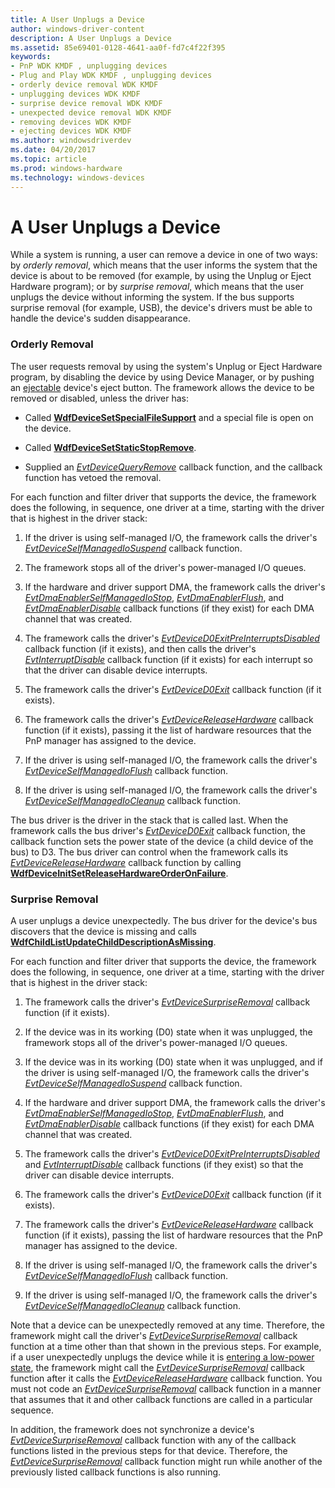 ```yaml
---
title: A User Unplugs a Device
author: windows-driver-content
description: A User Unplugs a Device
ms.assetid: 85e69401-0128-4641-aa0f-fd7c4f22f395
keywords:
- PnP WDK KMDF , unplugging devices
- Plug and Play WDK KMDF , unplugging devices
- orderly device removal WDK KMDF
- unplugging devices WDK KMDF
- surprise device removal WDK KMDF
- unexpected device removal WDK KMDF
- removing devices WDK KMDF
- ejecting devices WDK KMDF
ms.author: windowsdriverdev
ms.date: 04/20/2017
ms.topic: article
ms.prod: windows-hardware
ms.technology: windows-devices
---
```


# A User Unplugs a Device


While a system is running, a user can remove a device in one of two ways: by *orderly removal*, which means that the user informs the system that the device is about to be removed (for example, by using the Unplug or Eject Hardware program); or by *surprise removal*, which means that the user unplugs the device without informing the system. If the bus supports surprise removal (for example, USB), the device's drivers must be able to handle the device's sudden disappearance.

### <a href="" id="orderly-removal"></a> Orderly Removal

The user requests removal by using the system's Unplug or Eject Hardware program, by disabling the device by using Device Manager, or by pushing an [ejectable](supporting-ejectable-devices.md) device's eject button. The framework allows the device to be removed or disabled, unless the driver has:

-   Called [**WdfDeviceSetSpecialFileSupport**](https://msdn.microsoft.com/library/windows/hardware/ff546903) and a special file is open on the device.

-   Called [**WdfDeviceSetStaticStopRemove**](https://msdn.microsoft.com/library/windows/hardware/ff546915).

-   Supplied an [*EvtDeviceQueryRemove*](https://msdn.microsoft.com/library/windows/hardware/ff540883) callback function, and the callback function has vetoed the removal.

For each function and filter driver that supports the device, the framework does the following, in sequence, one driver at a time, starting with the driver that is highest in the driver stack:

1.  If the driver is using self-managed I/O, the framework calls the driver's [*EvtDeviceSelfManagedIoSuspend*](https://msdn.microsoft.com/library/windows/hardware/ff540907) callback function.

2.  The framework stops all of the driver's power-managed I/O queues.

3.  If the hardware and driver support DMA, the framework calls the driver's [*EvtDmaEnablerSelfManagedIoStop*](https://msdn.microsoft.com/library/windows/hardware/ff541677), [*EvtDmaEnablerFlush*](https://msdn.microsoft.com/library/windows/hardware/ff541655), and [*EvtDmaEnablerDisable*](https://msdn.microsoft.com/library/windows/hardware/ff540927) callback functions (if they exist) for each DMA channel that was created.

4.  The framework calls the driver's [*EvtDeviceD0ExitPreInterruptsDisabled*](https://msdn.microsoft.com/library/windows/hardware/ff540856) callback function (if it exists), and then calls the driver's [*EvtInterruptDisable*](https://msdn.microsoft.com/library/windows/hardware/ff541714) callback function (if it exists) for each interrupt so that the driver can disable device interrupts.

5.  The framework calls the driver's [*EvtDeviceD0Exit*](https://msdn.microsoft.com/library/windows/hardware/ff540855) callback function (if it exists).

6.  The framework calls the driver's [*EvtDeviceReleaseHardware*](https://msdn.microsoft.com/library/windows/hardware/ff540890) callback function (if it exists), passing it the list of hardware resources that the PnP manager has assigned to the device.

7.  If the driver is using self-managed I/O, the framework calls the driver's [*EvtDeviceSelfManagedIoFlush*](https://msdn.microsoft.com/library/windows/hardware/ff540901) callback function.

8.  If the driver is using self-managed I/O, the framework calls the driver's [*EvtDeviceSelfManagedIoCleanup*](https://msdn.microsoft.com/library/windows/hardware/ff540898) callback function.

The bus driver is the driver in the stack that is called last. When the framework calls the bus driver's [*EvtDeviceD0Exit*](https://msdn.microsoft.com/library/windows/hardware/ff540855) callback function, the callback function sets the power state of the device (a child device of the bus) to D3. The bus driver can control when the framework calls its [*EvtDeviceReleaseHardware*](https://msdn.microsoft.com/library/windows/hardware/ff540890) callback function by calling [**WdfDeviceInitSetReleaseHardwareOrderOnFailure**](https://msdn.microsoft.com/library/windows/hardware/hh706196).

### <a href="" id="surprise-removal"></a> Surprise Removal

A user unplugs a device unexpectedly. The bus driver for the device's bus discovers that the device is missing and calls [**WdfChildListUpdateChildDescriptionAsMissing**](https://msdn.microsoft.com/library/windows/hardware/ff545674).

For each function and filter driver that supports the device, the framework does the following, in sequence, one driver at a time, starting with the driver that is highest in the driver stack:

1.  The framework calls the driver's [*EvtDeviceSurpriseRemoval*](https://msdn.microsoft.com/library/windows/hardware/ff540913) callback function (if it exists).

2.  If the device was in its working (D0) state when it was unplugged, the framework stops all of the driver's power-managed I/O queues.

3.  If the device was in its working (D0) state when it was unplugged, and if the driver is using self-managed I/O, the framework calls the driver's [*EvtDeviceSelfManagedIoSuspend*](https://msdn.microsoft.com/library/windows/hardware/ff540907) callback function.

4.  If the hardware and driver support DMA, the framework calls the driver's [*EvtDmaEnablerSelfManagedIoStop*](https://msdn.microsoft.com/library/windows/hardware/ff541677), [*EvtDmaEnablerFlush*](https://msdn.microsoft.com/library/windows/hardware/ff541655), and [*EvtDmaEnablerDisable*](https://msdn.microsoft.com/library/windows/hardware/ff540927) callback functions (if they exist) for each DMA channel that was created.

5.  The framework calls the driver's [*EvtDeviceD0ExitPreInterruptsDisabled*](https://msdn.microsoft.com/library/windows/hardware/ff540856) and [*EvtInterruptDisable*](https://msdn.microsoft.com/library/windows/hardware/ff541714) callback functions (if they exist) so that the driver can disable device interrupts.

6.  The framework calls the driver's [*EvtDeviceD0Exit*](https://msdn.microsoft.com/library/windows/hardware/ff540855) callback function (if it exists).

7.  The framework calls the driver's [*EvtDeviceReleaseHardware*](https://msdn.microsoft.com/library/windows/hardware/ff540890) callback function (if it exists), passing the list of hardware resources that the PnP manager has assigned to the device.

8.  If the driver is using self-managed I/O, the framework calls the driver's [*EvtDeviceSelfManagedIoFlush*](https://msdn.microsoft.com/library/windows/hardware/ff540901) callback function.

9.  If the driver is using self-managed I/O, the framework calls the driver's [*EvtDeviceSelfManagedIoCleanup*](https://msdn.microsoft.com/library/windows/hardware/ff540898) callback function.

Note that a device can be unexpectedly removed at any time. Therefore, the framework might call the driver's [*EvtDeviceSurpriseRemoval*](https://msdn.microsoft.com/library/windows/hardware/ff540913) callback function at a time other than that shown in the previous steps. For example, if a user unexpectedly unplugs the device while it is [entering a low-power state](a-device-enters-a-low-power-state.md), the framework might call the [*EvtDeviceSurpriseRemoval*](https://msdn.microsoft.com/library/windows/hardware/ff540913) callback function after it calls the [*EvtDeviceReleaseHardware*](https://msdn.microsoft.com/library/windows/hardware/ff540890) callback function. You must not code an [*EvtDeviceSurpriseRemoval*](https://msdn.microsoft.com/library/windows/hardware/ff540913) callback function in a manner that assumes that it and other callback functions are called in a particular sequence.

In addition, the framework does not synchronize a device's [*EvtDeviceSurpriseRemoval*](https://msdn.microsoft.com/library/windows/hardware/ff540913) callback function with any of the callback functions listed in the previous steps for that device. Therefore, the [*EvtDeviceSurpriseRemoval*](https://msdn.microsoft.com/library/windows/hardware/ff540913) callback function might run while another of the previously listed callback functions is also running.

 

 





